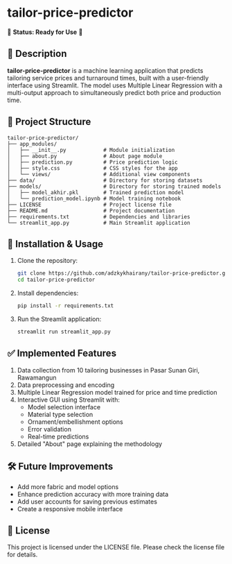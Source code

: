 # tailor-price-predictor

🚀 **Status: Ready for Use** 🚀

## 📌 Description
**tailor-price-predictor** is a machine learning application that predicts tailoring service prices and turnaround times, built with a user-friendly interface using Streamlit. The model uses Multiple Linear Regression with a multi-output approach to simultaneously predict both price and production time.

## 📁 Project Structure
```
tailor-price-predictor/
├── app_modules/
│   ├── __init__.py            # Module initialization
│   ├── about.py               # About page module
│   ├── prediction.py          # Price prediction logic
│   ├── style.css              # CSS styles for the app
│   └── views/                 # Additional view components
├── data/                      # Directory for storing datasets
├── models/                    # Directory for storing trained models
│   ├── model_akhir.pkl        # Trained prediction model
│   └── prediction_model.ipynb # Model training notebook
├── LICENSE                    # Project license file
├── README.md                  # Project documentation
├── requirements.txt           # Dependencies and libraries
└── streamlit_app.py           # Main Streamlit application
```

## 🚀 Installation & Usage

1. Clone the repository:
   ```bash
   git clone https://github.com/adzkykhairany/tailor-price-predictor.git
   cd tailor-price-predictor
   ```
2. Install dependencies:
   ```bash
   pip install -r requirements.txt
   ```
3. Run the Streamlit application:
   ```bash
   streamlit run streamlit_app.py
   ```

## ✅ Implemented Features
1. Data collection from 10 tailoring businesses in Pasar Sunan Giri, Rawamangun  
2. Data preprocessing and encoding  
3. Multiple Linear Regression model trained for price and time prediction  
4. Interactive GUI using Streamlit with:
   - Model selection interface
   - Material type selection
   - Ornament/embellishment options
   - Error validation
   - Real-time predictions  
5. Detailed "About" page explaining the methodology  

## 🛠 Future Improvements
- Add more fabric and model options
- Enhance prediction accuracy with more training data
- Add user accounts for saving previous estimates
- Create a responsive mobile interface

## 📜 License
This project is licensed under the LICENSE file. Please check the license file for details.